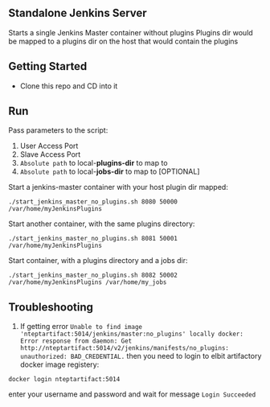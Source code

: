 ## Standalone Jenkins Server

Starts a single Jenkins Master container without plugins
Plugins dir would be mapped to a plugins dir on the host 
that would contain the plugins

## Getting Started
* Clone this repo and CD into it


## Run 
Pass parameters to the script:
1. User Access Port
2. Slave Access Port
3. `Absolute path` to local-**plugins-dir**  to map to 
4. `Absolute path` to local-**jobs-dir**  to map to [OPTIONAL] <br>

Start a jenkins-master container with your host plugin dir mapped:

```
./start_jenkins_master_no_plugins.sh 8080 50000 /var/home/myJenkinsPlugins
```

Start another container, with the same plugins directory:

```
./start_jenkins_master_no_plugins.sh 8081 50001 /var/home/myJenkinsPlugins
```

Start container, with a plugins directory and a jobs dir:

```
./start_jenkins_master_no_plugins.sh 8082 50002 /var/home/myJenkinsPlugins /var/home/my_jobs
```

## Troubleshooting 

1. If getting error `Unable to find image 'nteptartifact:5014/jenkins/master:no_plugins' locally
docker: Error response from daemon: Get http://nteptartifact:5014/v2/jenkins/manifests/no_plugins: unauthorized: BAD_CREDENTIAL.`
then you need to login to elbit artifactory docker image registery: 
```
docker login nteptartifact:5014
``` 
enter your username and password and wait for message `Login Succeeded`